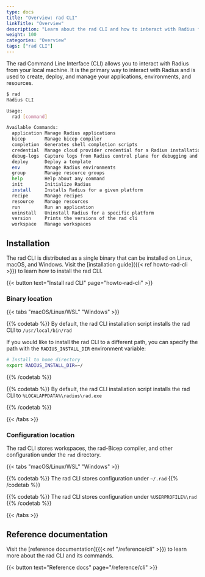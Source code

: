 ```yaml
---
type: docs
title: "Overview: rad CLI"
linkTitle: "Overview"
description: "Learn about the rad CLI and how to interact with Radius from your local machine"
weight: 100
categories: "Overview"
tags: ["rad CLI"]
---
```


The rad Command Line Interface (CLI) allows you to interact with Radius from your local machine. It is the primary way to interact with Radius and is used to create, deploy, and manage your applications, environments, and resources.

```bash
$ rad
Radius CLI

Usage:
  rad [command]

Available Commands:
  application Manage Radius applications
  bicep       Manage bicep compiler
  completion  Generates shell completion scripts
  credential  Manage cloud provider credential for a Radius installation.
  debug-logs  Capture logs from Radius control plane for debugging and diagnostics.
  deploy      Deploy a template
  env         Manage Radius environments
  group       Manage resource groups
  help        Help about any command
  init        Initialize Radius
  install     Installs Radius for a given platform
  recipe      Manage recipes
  resource    Manage resources
  run         Run an application
  uninstall   Uninstall Radius for a specific platform
  version     Prints the versions of the rad cli
  workspace   Manage workspaces
```

## Installation

The rad CLI is distributed as a single binary that can be installed on Linux, macOS, and Windows. Visit the [installation guide]({{< ref howto-rad-cli >}}) to learn how to install the rad CLI.

{{< button text="Install rad CLI" page="howto-rad-cli" >}}

### Binary location

{{< tabs "macOS/Linux/WSL" "Windows" >}}

{{% codetab %}}
By default, the rad CLI installation script installs the rad CLI to `/usr/local/bin/rad`

If you would like to install the rad CLI to a different path, you can specify the path with the `RADIUS_INSTALL_DIR` environment variable:

```bash
# Install to home directory
export RADIUS_INSTALL_DIR=~/
```

{{% /codetab %}}

{{% codetab %}}
By default, the rad CLI installation script installs the rad CLI to `%LOCALAPPDATA%\radius\rad.exe`

{{% /codetab %}}
    
{{< /tabs >}}

### Configuration location

The rad CLI stores workspaces, the rad-Bicep compiler, and other configuration under the `rad` directory.

{{< tabs "macOS/Linux/WSL" "Windows" >}}

{{% codetab %}}
The rad CLI stores configuration under `~/.rad`
{{% /codetab %}}

{{% codetab %}}
The rad CLI stores configuration under `%USERPROFILE%\rad`
{{% /codetab %}}
    
{{< /tabs >}}


## Reference documentation

Visit the [reference documentation]({{< ref "/reference/cli" >}}) to learn more about the rad CLI and its commands.

{{< button text="Reference docs" page="/reference/cli" >}}